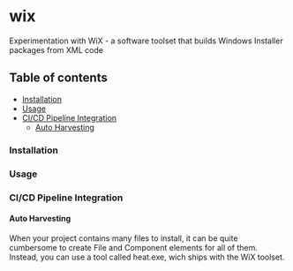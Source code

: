 # wix #
Experimentation with WiX - a software toolset that builds Windows Installer packages from XML code

## Table of contents ##
* [Installation](#installation)
* [Usage](#usage)
* [CI/CD Pipeline Integration](#ci_cd_pipeline_integration)
  * [Auto Harvesting](#auto_harvesting)

### Installation ###

### Usage ###

### CI/CD Pipeline Integration ###

#### Auto Harvesting ####
When your project contains many files to install, it can be quite cumbersome to create File and Component elements for all of them. Instead, you can use a tool called heat.exe, wich ships with the WiX toolset.


